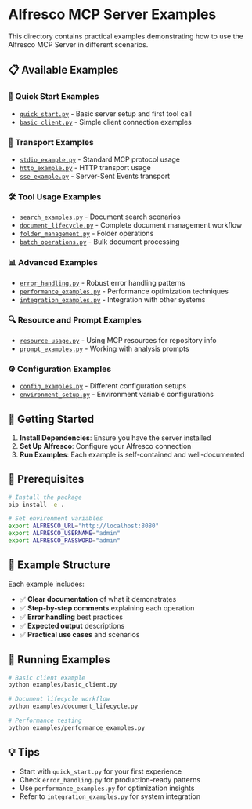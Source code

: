 # Alfresco MCP Server Examples

This directory contains practical examples demonstrating how to use the Alfresco MCP Server in different scenarios.

## 📋 Available Examples

### 🚀 Quick Start Examples
- [`quick_start.py`](quick_start.py) - Basic server setup and first tool call
- [`basic_client.py`](basic_client.py) - Simple client connection examples

### 🔧 Transport Examples  
- [`stdio_example.py`](stdio_example.py) - Standard MCP protocol usage
- [`http_example.py`](http_example.py) - HTTP transport usage
- [`sse_example.py`](sse_example.py) - Server-Sent Events transport

### 🛠️ Tool Usage Examples
- [`search_examples.py`](search_examples.py) - Document search scenarios
- [`document_lifecycle.py`](document_lifecycle.py) - Complete document management workflow
- [`folder_management.py`](folder_management.py) - Folder operations
- [`batch_operations.py`](batch_operations.py) - Bulk document processing

### 📊 Advanced Examples
- [`error_handling.py`](error_handling.py) - Robust error handling patterns
- [`performance_examples.py`](performance_examples.py) - Performance optimization techniques
- [`integration_examples.py`](integration_examples.py) - Integration with other systems

### 🔍 Resource and Prompt Examples
- [`resource_usage.py`](resource_usage.py) - Using MCP resources for repository info
- [`prompt_examples.py`](prompt_examples.py) - Working with analysis prompts

### ⚙️ Configuration Examples
- [`config_examples.py`](config_examples.py) - Different configuration setups
- [`environment_setup.py`](environment_setup.py) - Environment variable configurations

## 🎯 Getting Started

1. **Install Dependencies**: Ensure you have the server installed
2. **Set Up Alfresco**: Configure your Alfresco connection
3. **Run Examples**: Each example is self-contained and well-documented

## 🔧 Prerequisites

```bash
# Install the package
pip install -e .

# Set environment variables
export ALFRESCO_URL="http://localhost:8080"
export ALFRESCO_USERNAME="admin"  
export ALFRESCO_PASSWORD="admin"
```

## 📖 Example Structure

Each example includes:
- ✅ **Clear documentation** of what it demonstrates
- ✅ **Step-by-step comments** explaining each operation
- ✅ **Error handling** best practices
- ✅ **Expected output** descriptions
- ✅ **Practical use cases** and scenarios

## 🚀 Running Examples

```bash
# Basic client example
python examples/basic_client.py

# Document lifecycle workflow
python examples/document_lifecycle.py

# Performance testing
python examples/performance_examples.py
```

## 💡 Tips

- Start with `quick_start.py` for your first experience
- Check `error_handling.py` for production-ready patterns
- Use `performance_examples.py` for optimization insights
- Refer to `integration_examples.py` for system integration 